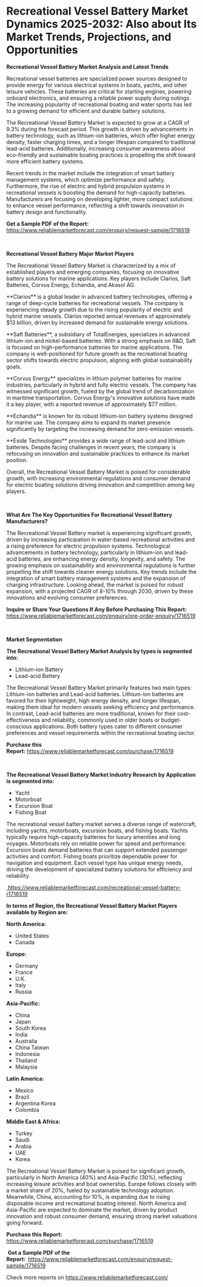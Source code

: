 <p><h1>Recreational Vessel Battery Market Dynamics 2025-2032: Also about Its Market Trends, Projections, and Opportunities</h1></p><p><strong>Recreational Vessel Battery Market Analysis and Latest Trends</strong></p>
<p><p>Recreational vessel batteries are specialized power sources designed to provide energy for various electrical systems in boats, yachts, and other leisure vehicles. These batteries are critical for starting engines, powering onboard electronics, and ensuring a reliable power supply during outings. The increasing popularity of recreational boating and water sports has led to a growing demand for efficient and durable battery solutions.</p><p>The Recreational Vessel Battery Market is expected to grow at a CAGR of 9.3% during the forecast period. This growth is driven by advancements in battery technology, such as lithium-ion batteries, which offer higher energy density, faster charging times, and a longer lifespan compared to traditional lead-acid batteries. Additionally, increasing consumer awareness about eco-friendly and sustainable boating practices is propelling the shift toward more efficient battery systems.</p><p>Recent trends in the market include the integration of smart battery management systems, which optimize performance and safety. Furthermore, the rise of electric and hybrid propulsion systems in recreational vessels is boosting the demand for high-capacity batteries. Manufacturers are focusing on developing lighter, more compact solutions to enhance vessel performance, reflecting a shift towards innovation in battery design and functionality.</p></p>
<p><strong>Get a Sample PDF of the Report:&nbsp;</strong> <a href="https://www.reliablemarketforecast.com/enquiry/request-sample/1716519?utm_campaign=2235&utm_medium=2&utm_source=Github&utm_content=ia&utm_term=28032025&utm_id=recreational-vessel-battery">https://www.reliablemarketforecast.com/enquiry/request-sample/1716519</a></p>
<p>&nbsp;</p>
<p><strong>Recreational Vessel Battery Major Market Players</strong></p>
<p><p>The Recreational Vessel Battery Market is characterized by a mix of established players and emerging companies, focusing on innovative battery solutions for marine applications. Key players include Clarios, Saft Batteries, Corvus Energy, Echandia, and Akasol AG.</p><p>**Clarios** is a global leader in advanced battery technologies, offering a range of deep-cycle batteries for recreational vessels. The company is experiencing steady growth due to the rising popularity of electric and hybrid marine vessels. Clarios reported annual revenues of approximately $13 billion, driven by increased demand for sustainable energy solutions.</p><p>**Saft Batteries**, a subsidiary of TotalEnergies, specializes in advanced lithium-ion and nickel-based batteries. With a strong emphasis on R&D, Saft is focused on high-performance batteries for marine applications. The company is well-positioned for future growth as the recreational boating sector shifts towards electric propulsion, aligning with global sustainability goals.</p><p>**Corvus Energy** specializes in lithium polymer batteries for marine industries, particularly in hybrid and fully electric vessels. The company has witnessed significant growth, fueled by the global trend of decarbonization in maritime transportation. Corvus Energy's innovative solutions have made it a key player, with a reported revenue of approximately $77 million.</p><p>**Echandia** is known for its robust lithium-ion battery systems designed for marine use. The company aims to expand its market presence significantly by targeting the increasing demand for zero-emission vessels.</p><p>**Exide Technologies** provides a wide range of lead-acid and lithium batteries. Despite facing challenges in recent years, the company is refocusing on innovation and sustainable practices to enhance its market position.</p><p>Overall, the Recreational Vessel Battery Market is poised for considerable growth, with increasing environmental regulations and consumer demand for electric boating solutions driving innovation and competition among key players.</p></p>
<p>&nbsp;</p>
<p><strong>What Are The Key Opportunities For Recreational Vessel Battery Manufacturers?</strong></p>
<p><p>The Recreational Vessel Battery market is experiencing significant growth, driven by increasing participation in water-based recreational activities and a rising preference for electric propulsion systems. Technological advancements in battery technology, particularly in lithium-ion and lead-acid batteries, are enhancing energy density, longevity, and safety. The growing emphasis on sustainability and environmental regulations is further propelling the shift towards cleaner energy solutions. Key trends include the integration of smart battery management systems and the expansion of charging infrastructure. Looking ahead, the market is poised for robust expansion, with a projected CAGR of 8-10% through 2030, driven by these innovations and evolving consumer preferences.</p></p>
<p><strong>Inquire or Share Your Questions If Any Before Purchasing This Report:</strong> <a href="https://www.reliablemarketforecast.com/enquiry/pre-order-enquiry/1716519?utm_campaign=2235&utm_medium=2&utm_source=Github&utm_content=ia&utm_term=28032025&utm_id=recreational-vessel-battery">https://www.reliablemarketforecast.com/enquiry/pre-order-enquiry/1716519</a></p>
<p>&nbsp;</p>
<p><strong>Market Segmentation</strong></p>
<p><strong>The Recreational Vessel Battery Market Analysis by types is segmented into:</strong></p>
<p><ul><li>Lithium-ion Battery</li><li>Lead-acid Battery</li></ul></p>
<p><p>The Recreational Vessel Battery Market primarily features two main types: Lithium-ion batteries and Lead-acid batteries. Lithium-ion batteries are favored for their lightweight, high energy density, and longer lifespan, making them ideal for modern vessels seeking efficiency and performance. In contrast, Lead-acid batteries are more traditional, known for their cost-effectiveness and reliability, commonly used in older boats or budget-conscious applications. Both battery types cater to different consumer preferences and vessel requirements within the recreational boating sector.</p></p>
<p><strong>Purchase this Report:&nbsp;</strong><a href="https://www.reliablemarketforecast.com/purchase/1716519?utm_campaign=2235&utm_medium=2&utm_source=Github&utm_content=ia&utm_term=28032025&utm_id=recreational-vessel-battery">https://www.reliablemarketforecast.com/purchase/1716519</a></p>
<p>&nbsp;</p>
<p><strong>The Recreational Vessel Battery Market Industry Research by Application is segmented into:</strong></p>
<p><ul><li>Yacht</li><li>Motorboat</li><li>Excursion Boat</li><li>Fishing Boat</li></ul></p>
<p><p>The recreational vessel battery market serves a diverse range of watercraft, including yachts, motorboats, excursion boats, and fishing boats. Yachts typically require high-capacity batteries for luxury amenities and long voyages. Motorboats rely on reliable power for speed and performance. Excursion boats demand batteries that can support extended passenger activities and comfort. Fishing boats prioritize dependable power for navigation and equipment. Each vessel type has unique energy needs, driving the development of specialized battery solutions for efficiency and reliability.</p></p>
<p><a href="https://www.reliablemarketforecast.com/recreational-vessel-battery-r1716519?utm_campaign=2235&utm_medium=2&utm_source=Github&utm_content=ia&utm_term=28032025&utm_id=recreational-vessel-battery">&nbsp;https://www.reliablemarketforecast.com/recreational-vessel-battery-r1716519</a></p>
<p><strong>In terms of Region, the Recreational Vessel Battery Market Players available by Region are:</strong></p>
<p>
    <p> <strong> North America: </strong>
        <ul>
            <li>United States</li>
            <li>Canada</li>
        </ul>
        </p> 
    <p> <strong> Europe: </strong>
        <ul>
            <li>Germany</li>
            <li>France</li>
            <li>U.K.</li>
            <li>Italy</li>
            <li>Russia</li>
        </ul>
        </p> 
    <p> <strong> Asia-Pacific: </strong>
        <ul>
            <li>China</li>
            <li>Japan</li>
            <li>South Korea</li>
            <li>India</li>
            <li>Australia</li>
            <li>China Taiwan</li>
            <li>Indonesia</li>
            <li>Thailand</li>
            <li>Malaysia</li>
        </ul>
        </p> 
    <p> <strong> Latin America: </strong>
        <ul>
            <li>Mexico</li>
            <li>Brazil</li>
            <li>Argentina Korea</li>
            <li>Colombia</li>
        </ul>
        </p> 
    <p> <strong> Middle East & Africa: </strong>
        <ul>
            <li>Turkey</li>
            <li>Saudi</li>
            <li>Arabia</li>
            <li>UAE</li>
            <li>Korea</li>
        </ul>
    </p>
    </p>
<p><p>The Recreational Vessel Battery Market is poised for significant growth, particularly in North America (40%) and Asia-Pacific (30%), reflecting increasing leisure activities and boat ownership. Europe follows closely with a market share of 20%, fueled by sustainable technology adoption. Meanwhile, China, accounting for 10%, is expanding due to rising disposable income and recreational boating interest. North America and Asia-Pacific are expected to dominate the market, driven by product innovation and robust consumer demand, ensuring strong market valuations going forward.</p></p>
<p><strong>Purchase this Report: </strong><a href="https://www.reliablemarketforecast.com/purchase/1716519?utm_campaign=2235&utm_medium=2&utm_source=Github&utm_content=ia&utm_term=28032025&utm_id=recreational-vessel-battery">https://www.reliablemarketforecast.com/purchase/1716519</a></p>
<p>&nbsp;<strong>Get a Sample PDF of the Report:&nbsp;&nbsp;</strong><a href="https://www.reliablemarketforecast.com/enquiry/request-sample/1716519?utm_campaign=2235&utm_medium=2&utm_source=Github&utm_content=ia&utm_term=28032025&utm_id=recreational-vessel-battery">https://www.reliablemarketforecast.com/enquiry/request-sample/1716519</a></p>
<p><strong></strong></p>
<p>Check more reports on <a href="https://www.reliablemarketforecast.com/?utm_campaign=2235&utm_medium=2&utm_source=Github&utm_content=ia&utm_term=28032025&utm_id=recreational-vessel-battery">https://www.reliablemarketforecast.com/</a></p>